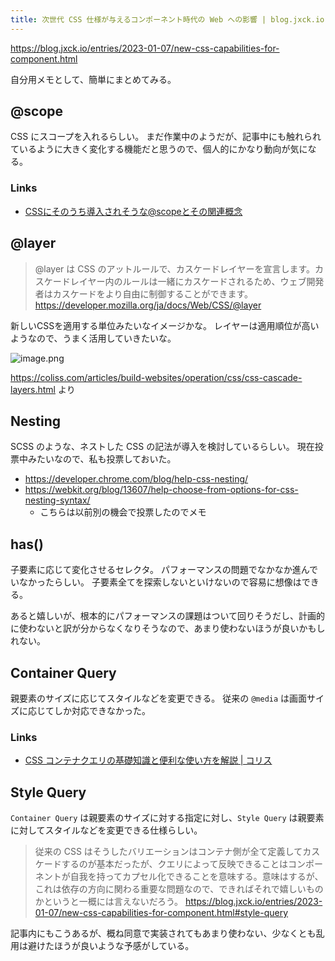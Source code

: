 ```yaml
---
title: 次世代 CSS 仕様が与えるコンポーネント時代の Web への影響 | blog.jxck.io
---
```


https://blog.jxck.io/entries/2023-01-07/new-css-capabilities-for-component.html

自分用メモとして、簡単にまとめてみる。

## @scope

CSS にスコープを入れるらしい。
まだ作業中のようだが、記事中にも触れられているように大きく変化する機能だと思うので、個人的にかなり動向が気になる。

### Links

- [CSSにそのうち導入されそうな@scopeとその関連概念](https://zenn.dev/uhyo/articles/css-cascading-6-scope)

## @layer

> @layer は CSS のアットルールで、カスケードレイヤーを宣言します。カスケードレイヤー内のルールは一緒にカスケードされるため、ウェブ開発者はカスケードをより自由に制御することができます。
> https://developer.mozilla.org/ja/docs/Web/CSS/@layer

新しいCSSを適用する単位みたいなイメージかな。
レイヤーは適用順位が高いようなので、うまく活用していきたいな。

![image.png](https://mryhryki.com/file/Tuhj3BsGmO_PGbnGeUL2DgSteb22hH2-qpOoMeL-119kjKtA.webp)

https://coliss.com/articles/build-websites/operation/css/css-cascade-layers.html より

## Nesting

SCSS のような、ネストした CSS の記法が導入を検討しているらしい。
現在投票中みたいなので、私も投票しておいた。

- https://developer.chrome.com/blog/help-css-nesting/
- https://webkit.org/blog/13607/help-choose-from-options-for-css-nesting-syntax/
    - こちらは以前別の機会で投票したのでメモ

## has()

子要素に応じて変化させるセレクタ。
パフォーマンスの問題でなかなか進んでいなかったらしい。
子要素全てを探索しないといけないので容易に想像はできる。

あると嬉しいが、根本的にパフォーマンスの課題はついて回りそうだし、計画的に使わないと訳が分からなくなりそうなので、あまり使わないほうが良いかもしれない。

## Container Query

親要素のサイズに応じてスタイルなどを変更できる。
従来の `@media` は画面サイズに応じてしか対応できなかった。

### Links

- [CSS コンテナクエリの基礎知識と便利な使い方を解説 | コリス](https://coliss.com/articles/build-websites/operation/css/about-css-container-queries.html)

## Style Query

`Container Query` は親要素のサイズに対する指定に対し、`Style Query` は親要素に対してスタイルなどを変更できる仕様らしい。

> 従来の CSS はそうしたバリエーションはコンテナ側が全て定義してカスケードするのが基本だったが、クエリによって反映できることはコンポーネントが自我を持ってカプセル化できることを意味する。意味はするが、これは依存の方向に関わる重要な問題なので、できればそれで嬉しいものかというと一概には言えないだろう。
> https://blog.jxck.io/entries/2023-01-07/new-css-capabilities-for-component.html#style-query

記事内にもこうあるが、概ね同意で実装されてもあまり使わない、少なくとも乱用は避けたほうが良いような予感がしている。
